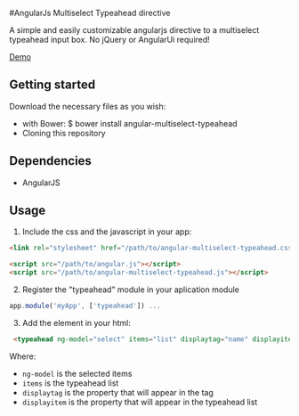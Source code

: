 #AngularJs Multiselect Typeahead directive

A simple and easily customizable angularjs directive to a multiselect typeahead input box. No jQuery or AngularUi required!

[Demo](http://codepen.io/kirederik/pen/PqpEYP) 

## Getting started

Download the necessary files as you wish:

* with Bower: $ bower install angular-multiselect-typeahead
* Cloning this repository

## Dependencies

* AngularJS 

## Usage

1. Include the css and the javascript in your app:

```html
<link rel="stylesheet" href="/path/to/angular-multiselect-typeahead.css" />

<script src="/path/to/angular.js"></script>
<script src="/path/to/angular-multiselect-typeahead.js"></script>
```

2. Register the "typeahead" module in your aplication module
```javascript
app.module('myApp', ['typeahead']) ...
```

3. Add the element in your html:
```html
 <typeahead ng-model="select" items="list" displaytag="name" displayitem="name"></typeahead> 
```

Where:

* `ng-model` is the selected items
* `items` is the typeahead list
* `displaytag` is the property that will appear in the tag
* `displayitem` is the property that will appear in the typeahead list 
